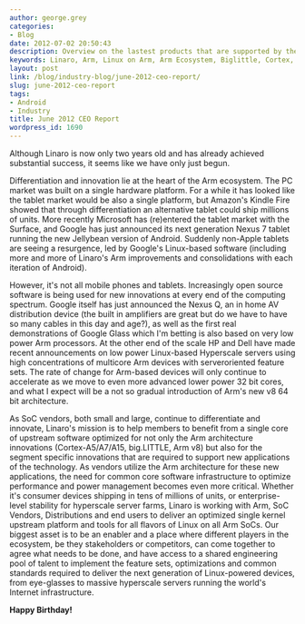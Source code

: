 ```yaml
---
author: george.grey
categories:
- Blog
date: 2012-07-02 20:50:43
description: Overview on the lastest products that are supported by the Arm Ecosystem.
keywords: Linaro, Arm, Linux on Arm, Arm Ecosystem, Biglittle, Cortex, Android, Jellybean
layout: post
link: /blog/industry-blog/june-2012-ceo-report/
slug: june-2012-ceo-report
tags:
- Android
- Industry
title: June 2012 CEO Report
wordpress_id: 1690
---
```


Although Linaro is now only two years old and has already achieved substantial success, it seems like we have only just begun.

Differentiation and innovation lie at the heart of the Arm ecosystem. The PC market was built on a single hardware platform. For a while it has looked like the tablet market would be also a single platform, but Amazon's Kindle Fire showed that through differentiation an  alternative tablet could ship millions of units. More recently Microsoft has (re)entered the tablet market with the Surface, and Google has just announced its next generation Nexus 7 tablet running the new Jellybean version of Android. Suddenly non-Apple tablets are seeing a resurgence, led by Google's Linux-based software (including more and more of Linaro's Arm improvements and consolidations with each iteration of Android).

However, it's not all mobile phones and tablets. Increasingly open source software is being used for new innovations at every end of the computing spectrum. Google itself has just announced the Nexus Q, an in home AV distribution device (the built in amplifiers are great but do we have to have so many cables in this day and age?), as well as the first real demonstrations of Google Glass which I'm betting is also based on very low power Arm processors. At the other end of the scale HP and Dell have made recent announcements on low power Linux-based Hyperscale servers using high concentrations of multicore Arm devices with serveroriented feature sets. The rate of change for Arm-based devices will only continue to accelerate as we move to even more advanced lower power 32 bit cores, and what I expect will be a not so gradual introduction of Arm's new v8 64 bit architecture.

As SoC vendors, both small and large, continue to differentiate and innovate, Linaro's mission is to help members to benefit from a single core of upstream software optimized for not only the Arm architecture innovations (Cortex-A5/A7/A15, big.LITTLE, Arm v8) but also for the segment specific innovations that are required to support new applications of the technology. As vendors utilize the Arm architecture for these new applications, the need for common core software infrastructure to optimize performance and power management becomes even more critical. Whether it's consumer devices shipping in tens of millions of units, or enterprise-level stability for hyperscale server farms, Linaro is working with Arm, SoC Vendors, Distributions and end users to deliver an optimized single kernel upstream platform and tools for all flavors of Linux on all Arm SoCs. Our biggest asset is to be an enabler and a place where different players in the ecosystem, be they stakeholders or competitors, can come together to agree what needs to be done, and have access to a shared engineering pool of talent to implement the feature sets, optimizations and common standards required to deliver the next generation of Linux-powered devices, from eye-glasses to massive hyperscale servers running the world's Internet infrastructure.

**Happy Birthday!**
